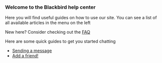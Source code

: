 ### Welcome to the Blackbird help center
Here you will find useful guides on how to use our site. You can see a list of all available articles in the menu on the left

New here? Consider checking out the [FAQ](/help/FAQ)

Here are some quick guides to get you started chatting

- [Sending a message](/help/message)
- [Add a friend!](/help/add-friend)


